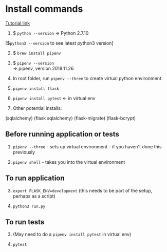 Install commands
================

[Tutorial link](https://www.codementor.io/olawalealadeusi896/restful-api-with-python-flask-framework-and-postgres-db-part-1-kbrwbygx5)

1. $ `python --version`
=> Python 2.7.10

  [$`python3 --version` to see latest python3 version]

2. $ `brew install pipenv`

3. $ `pipenv --version`   
=> pipenv, version 2018.11.26

4. In root folder, run `pipenv --three` to create virtual python environment

5. `pipenv install flask`

6. `pipenv install pytest` <- in virtual env

7. Other potential installs:

(sqlalchemy)
(flask sqlalchemy)
(flask-migrate)
(flask-bcrypt)

## Before running application or tests

1. `pipenv --three` - sets up virtual environment - if you haven't done this previously

2. `pipenv shell` - takes you into the virtual environment


## To run application

3. `export FLASK_ENV=development` (this needs to be part of the setup, perhaps as a script)

4. `python3 run.py`

## To run tests

3. (May need to do a `pipenv install pytest` in virtual env)

4. `pytest`
